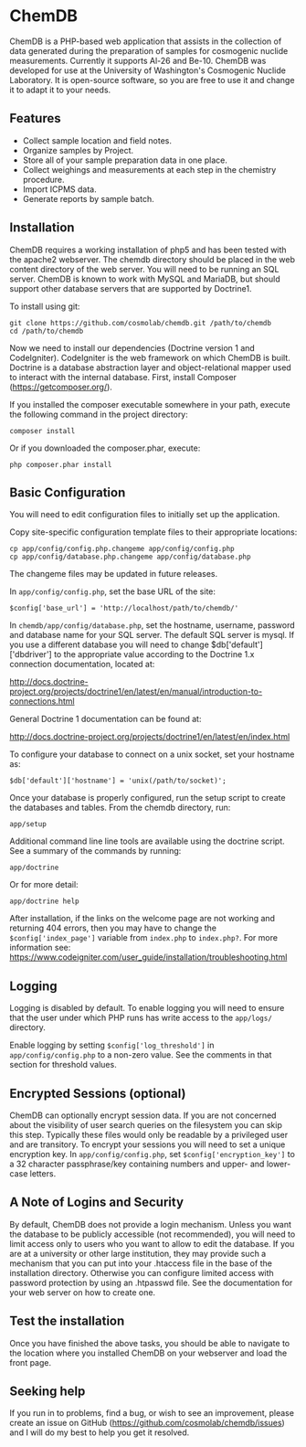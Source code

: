 ChemDB
======

ChemDB is a PHP-based web application that assists in the collection of data
generated during the preparation of samples for cosmogenic nuclide
measurements. Currently it supports Al-26 and Be-10. ChemDB was developed for
use at the University of Washington's Cosmogenic Nuclide Laboratory. It is
open-source software, so you are free to use it and change it to adapt it to
your needs.

Features
--------

- Collect sample location and field notes.
- Organize samples by Project.
- Store all of your sample preparation data in one place.
- Collect weighings and measurements at each step in the chemistry procedure.
- Import ICPMS data.
- Generate reports by sample batch.

Installation
------------

ChemDB requires a working installation of php5 and has been tested with the
apache2 webserver. The chemdb directory should be placed in the web content
directory of the web server. You will need to be running an SQL server.
ChemDB is known to work with MySQL and MariaDB, but should support other
database servers that are supported by Doctrine1.

To install using git:

    git clone https://github.com/cosmolab/chemdb.git /path/to/chemdb
    cd /path/to/chemdb

Now we need to install our dependencies (Doctrine version 1 and CodeIgniter).
CodeIgniter is the web framework on which ChemDB is built. Doctrine is a
database abstraction layer and object-relational mapper used to interact
with the internal database. First, install Composer
(https://getcomposer.org/).

If you installed the composer executable somewhere in your path,
execute the following command in the project directory:

    composer install

Or if you downloaded the composer.phar, execute:

    php composer.phar install

Basic Configuration
-------------------

You will need to edit configuration files to initially set up the application.

Copy site-specific configuration template files to their appropriate locations:

    cp app/config/config.php.changeme app/config/config.php
    cp app/config/database.php.changeme app/config/database.php

The changeme files may be updated in future releases.

In `app/config/config.php`, set the base URL of the site:

    $config['base_url'] = 'http://localhost/path/to/chemdb/'

In `chemdb/app/config/database.php`, set the hostname, username, password and
database name for your SQL server. The default SQL server is mysql. If you use
a different database you will need to change $db['default']['dbdriver'] to the
appropriate value according to the Doctrine 1.x connection documentation,
located at:

http://docs.doctrine-project.org/projects/doctrine1/en/latest/en/manual/introduction-to-connections.html

General Doctrine 1 documentation can be found at:

http://docs.doctrine-project.org/projects/doctrine1/en/latest/en/index.html

To configure your database to connect on a unix socket, set your hostname as:

    $db['default']['hostname'] = 'unix(/path/to/socket)';

Once your database is properly configured, run the setup script to create the
databases and tables. From the chemdb directory, run:

    app/setup

Additional command line line tools are available using the doctrine script. See
a summary of the commands by running:

    app/doctrine

Or for more detail:

    app/doctrine help

After installation, if the links on the welcome page are not working and
returning 404 errors, then you may have to change the `$config['index_page']`
variable from `index.php` to `index.php?`. For more information see:
https://www.codeigniter.com/user_guide/installation/troubleshooting.html

Logging
-------

Logging is disabled by default. To enable logging you will need to ensure that
the user under which PHP runs has write access to the `app/logs/` directory.

Enable logging by setting `$config['log_threshold']` in `app/config/config.php`
to a non-zero value. See the comments in that section for threshold values.

Encrypted Sessions (optional)
-----------------------------

ChemDB can optionally encrypt session data.
If you are not concerned about the visibility of user search queries on the
filesystem you can skip this step.
Typically these files would only be readable by a privileged user
and are transitory.
To encrypt your sessions you will need to set a unique encryption key.
In `app/config/config.php`, set `$config['encryption_key']` to a 32
character passphrase/key containing numbers and upper- and lower-case letters.

A Note of Logins and Security
-----------------------------

By default, ChemDB does not provide a login mechanism. Unless you want the
database to be publicly accessible (not recommended), you will need to
limit access only to users who you want to allow to edit the database.
If you are at a university or other large institution,
they may provide such a mechanism that you can put into your .htaccess
file in the base of the installation directory.
Otherwise you can configure limited access with
password protection by using an .htpasswd file.
See the documentation for your web server on how to create one.

Test the installation
---------------------

Once you have finished the above tasks, you should be able to navigate to the
location where you installed ChemDB on your webserver and load the front page.

Seeking help
------------

If you run in to problems, find a bug, or wish to see an improvement,
please create an issue on GitHub (https://github.com/cosmolab/chemdb/issues)
and I will do my best to help you get it resolved.
